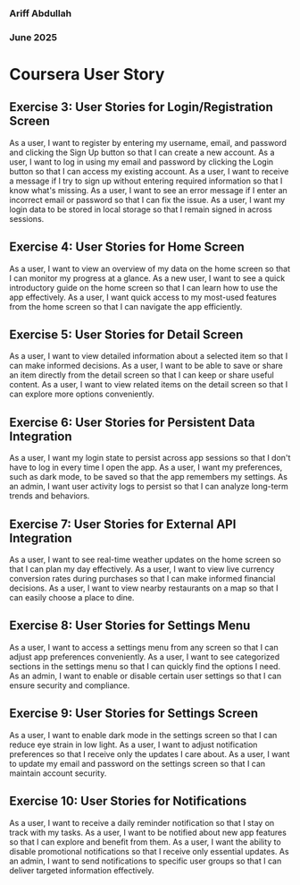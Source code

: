### Ariff Abdullah
### June 2025
# Coursera User Story



## Exercise 3: User Stories for Login/Registration Screen

As a user, I want to register by entering my username, email, and password and clicking the Sign Up button so that I can create a new account.
As a user, I want to log in using my email and password by clicking the Login button so that I can access my existing account.
As a user, I want to receive a message if I try to sign up without entering required information so that I know what's missing.
As a user, I want to see an error message if I enter an incorrect email or password so that I can fix the issue.
As a user, I want my login data to be stored in local storage so that I remain signed in across sessions.

## Exercise 4: User Stories for Home Screen

As a user, I want to view an overview of my data on the home screen so that I can monitor my progress at a glance.
As a new user, I want to see a quick introductory guide on the home screen so that I can learn how to use the app effectively.
As a user, I want quick access to my most-used features from the home screen so that I can navigate the app efficiently.

## Exercise 5: User Stories for Detail Screen

As a user, I want to view detailed information about a selected item so that I can make informed decisions.
As a user, I want to be able to save or share an item directly from the detail screen so that I can keep or share useful content.
As a user, I want to view related items on the detail screen so that I can explore more options conveniently.

## Exercise 6: User Stories for Persistent Data Integration

As a user, I want my login state to persist across app sessions so that I don't have to log in every time I open the app.
As a user, I want my preferences, such as dark mode, to be saved so that the app remembers my settings.
As an admin, I want user activity logs to persist so that I can analyze long-term trends and behaviors.

## Exercise 7: User Stories for External API Integration

As a user, I want to see real-time weather updates on the home screen so that I can plan my day effectively.
As a user, I want to view live currency conversion rates during purchases so that I can make informed financial decisions.
As a user, I want to view nearby restaurants on a map so that I can easily choose a place to dine.

## Exercise 8: User Stories for Settings Menu

As a user, I want to access a settings menu from any screen so that I can adjust app preferences conveniently.
As a user, I want to see categorized sections in the settings menu so that I can quickly find the options I need.
As an admin, I want to enable or disable certain user settings so that I can ensure security and compliance.

## Exercise 9: User Stories for Settings Screen

As a user, I want to enable dark mode in the settings screen so that I can reduce eye strain in low light.
As a user, I want to adjust notification preferences so that I receive only the updates I care about.
As a user, I want to update my email and password on the settings screen so that I can maintain account security.

## Exercise 10: User Stories for Notifications

As a user, I want to receive a daily reminder notification so that I stay on track with my tasks.
As a user, I want to be notified about new app features so that I can explore and benefit from them.
As a user, I want the ability to disable promotional notifications so that I receive only essential updates.
As an admin, I want to send notifications to specific user groups so that I can deliver targeted information effectively.
